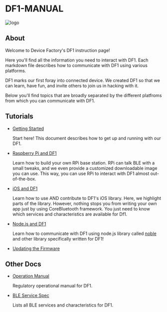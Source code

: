 # DF1-MANUAL

![logo](https://raw.githubusercontent.com/devicefactory/share/master/media/brand/df-icon-solid-black-trans.png)


## About

Welcome to Device Factory's DF1 instruction page!

Here you'll find all the information you need to interact with DF1.
Each markdown file describes how to communicate with DF1 using various platforms.

DF1 marks our first foray into connected device.
We created DF1 so that we can learn, have fun, and invite others to join us in hacking with it.

Below you'll find topics that are broadly separated by the different platfroms from which you can
communicate with DF1.

## Tutorials

* [Getting Started](howto_start.md)

  Start here! This document describes how to get up and running with our DF1.

* [Raspberry Pi and DF1](howto_ios.md)

  Learn how to build your own RPi base station. RPi can talk BLE with a small tweaks, and we even
  provide a customized downloadable image you can use. This way, you can use RPi to interact with 
  DF1 almost out-of-the-box. 

* [iOS and DF1](howto_ios.md)

  Learn how to use AND contribute to DF1's iOS library. Here, we highlight parts of the library.
  However, nothing stops you from writing your own app just by using CoreBluetooth framework.
  You just need to know which services and characteristics are available for Df1.

* [Node.js and DF1](howto_ios.md)

  Learn how to communicate with DF1 using node.js library called
  [noble](https://github.com/sandeepmistry/noble) and other library specifically written
  for DF1!

* [Updating the Firmware](howto_fwupdate.md)


## Other Docs

* [Operation Manual](manual.md)

  Regulatory operational manual for DF1.

* [BLE Service Spec](services.md)
  
  Lists all BLE services and characteristics for DF1.
